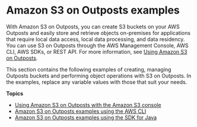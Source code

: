 # Amazon S3 on Outposts examples<a name="S3OutpostsExamples"></a>

With Amazon S3 on Outposts, you can create S3 buckets on your AWS Outposts and easily store and retrieve objects on\-premises for applications that require local data access, local data processing, and data residency\. You can use S3 on Outposts through the AWS Management Console, AWS CLI, AWS SDKs, or REST API\. For more information, see [Using Amazon S3 on Outposts](https://docs.aws.amazon.com/AmazonS3/latest/userguide/S3onOutposts.html)\. 

This section contains the following examples of creating, managing Outposts buckets and performing object operations with S3 on Outposts\. In the examples, replace any variable values with those that suit your needs\.

**Topics**
+ [Using Amazon S3 on Outposts with the Amazon S3 console](outposts-console.md)
+ [Amazon S3 on Outposts examples using the AWS CLI](S3OutpostsCLIExamples.md)
+ [Amazon S3 on Outposts examples using the SDK for Java](S3OutpostsJavaExamples.md)